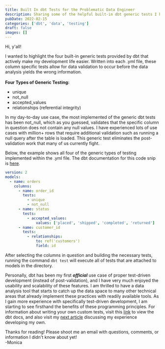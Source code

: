 ```yaml
---
title: Built In dbt Tests for the Problematic Data Engineer
description: Sharing some of the helpful built-in dbt generic tests I have implemented in my workflows.
pubDate: 2022-02-15
categories: ['dbt', 'data', 'testing']
draft: false
images: []
---
```


Hi, y'all!

I wanted to highlight the four built-in generic tests provided by dbt that actively make my development life easier. Written into each .yml file, these column specific tests allow for data validation to occur before the data analysis yields the wrong information.
\
\
**Four Types of Generic Testing:**

- unique
- not_null
- accepted_values
- relationships (referential integrity)

In my day-to-day use case, the most implemented of the generic dbt tests has been not_null, which as you guessed, validates that the specific column in question does not contain any null values. I have experienced lots of use cases with million+ rows that require additional validation such as running a null query after the table is loaded. This generic test eliminates the post-validation work that many of us currently fight.

Below, the example shows all four of the generic types of testing implemented within the .yml file. The dbt documentation for this code snip is [here](https://docs.getdbt.com/docs/building-a-dbt-project/tests).

```yml
version: 2
models:
  - name: orders
    columns:
      - name: order_id
        tests:
          - unique
          - not_null
      - name: status
        tests:
          - accepted_values:
              values: ['placed', 'shipped', 'completed', 'returned']
      - name: customer_id
        tests:
          - relationships:
              to: ref('customers')
              field: id
```

After selecting the columns in question and building the necessary tests, running the command `dbt test` will execute all of tests that are attached to models in the directory.

Personally, dbt has been my first **_official_** use case of proper test-driven development (instead of post-validation), and I have very much enjoyed the usability and scalability of these features. I am thrilled to have a data analysis tool that starts to catch up the data space to many other technical areas that already implement these practices with readily available tools. As I gain more experience with specifically test-driven development, I am starting to see firsthand the benefits of these programming principles. For information about writing your own custom tests, visit this [link](https://docs.getdbt.com/docs/guides/writing-custom-generic-tests) to view the dbt docs, and also visit my [next article](./writing-custom-dbt-tests) discussing my experience developing my own.

Thanks for reading! Please shoot me an email with questions, comments, or information I didn't know about yet!
\
-Monica
